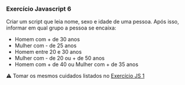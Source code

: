 ### Exercício Javascript 6

Criar um script que leia nome, sexo e idade de uma pessoa. Após isso, informar em qual grupo a pessoa se encaixa:
- Homem com + de 30 anos
- Mulher com - de 25 anos
- Homem entre 20 e 30 anos
- Mulher com - de 20 ou + de 50 anos
- Homem com + de 40 ou Mulher com + de 35 anos

:warning: Tomar os mesmos cuidados listados no [Exercício JS 1](https://github.com/Senac2015LP2/exercicio_js_1)
